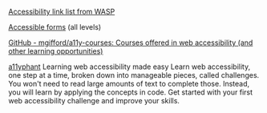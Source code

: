 
[Accessibility link list from WASP](http://www.webstandards.org/learn/external/wai/)

[Accessible forms](http://www.webstandards.org/learn/tutorials/accessible-forms/)
(all levels)

[GitHub - mgifford/a11y-courses: Courses offered in web accessibility (and other learning opportunities)](https://github.com/mgifford/a11y-courses)

[a11yphant](https://a11yphant.com/)
Learning web accessibility made easy
Learn web accessibility, one step at a time, broken down into manageable pieces, called challenges. You won't need to read large amounts of text to complete those. Instead, you will learn by applying the concepts in code. Get started with your first web accessibility challenge and improve your skills.
